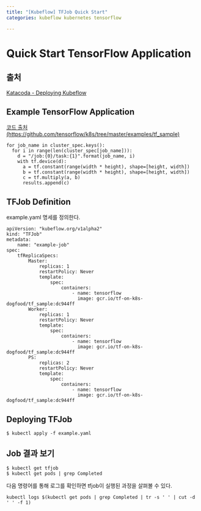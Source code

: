 ```yaml
---
title: "[Kubeflow] TFJob Quick Start"
categories: kubeflow kubernetes tensorflow

---
```


<h1 id="quick-start-tensorflow-application">Quick Start TensorFlow Application</h1>
<h2 id="출처">출처</h2>
<p><a href="https://www.katacoda.com/kubeflow/scenarios/deploying-kubeflow">Katacoda - Deploying Kubeflow</a></p>
<h2 id="example-tensorflow-application">Example TensorFlow Application</h2>
<p><a href="https://github.com/tensorflow/k8s/tree/master/examples/tf_sample">코드 출처(https://github.com/tensorflow/k8s/tree/master/examples/tf_sample)</a></p>
<pre class=" language-python"><code class="prism  language-python"><span class="token keyword">for</span> job_name <span class="token keyword">in</span> cluster_spec<span class="token punctuation">.</span>keys<span class="token punctuation">(</span><span class="token punctuation">)</span><span class="token punctuation">:</span>
  <span class="token keyword">for</span> i <span class="token keyword">in</span> <span class="token builtin">range</span><span class="token punctuation">(</span><span class="token builtin">len</span><span class="token punctuation">(</span>cluster_spec<span class="token punctuation">[</span>job_name<span class="token punctuation">]</span><span class="token punctuation">)</span><span class="token punctuation">)</span><span class="token punctuation">:</span>
    d <span class="token operator">=</span> <span class="token string">"/job:{0}/task:{1}"</span><span class="token punctuation">.</span><span class="token builtin">format</span><span class="token punctuation">(</span>job_name<span class="token punctuation">,</span> i<span class="token punctuation">)</span>
    <span class="token keyword">with</span> tf<span class="token punctuation">.</span>device<span class="token punctuation">(</span>d<span class="token punctuation">)</span><span class="token punctuation">:</span>
      a <span class="token operator">=</span> tf<span class="token punctuation">.</span>constant<span class="token punctuation">(</span><span class="token builtin">range</span><span class="token punctuation">(</span>width <span class="token operator">*</span> height<span class="token punctuation">)</span><span class="token punctuation">,</span> shape<span class="token operator">=</span><span class="token punctuation">[</span>height<span class="token punctuation">,</span> width<span class="token punctuation">]</span><span class="token punctuation">)</span>
      b <span class="token operator">=</span> tf<span class="token punctuation">.</span>constant<span class="token punctuation">(</span><span class="token builtin">range</span><span class="token punctuation">(</span>width <span class="token operator">*</span> height<span class="token punctuation">)</span><span class="token punctuation">,</span> shape<span class="token operator">=</span><span class="token punctuation">[</span>height<span class="token punctuation">,</span> width<span class="token punctuation">]</span><span class="token punctuation">)</span>
      c <span class="token operator">=</span> tf<span class="token punctuation">.</span>multiply<span class="token punctuation">(</span>a<span class="token punctuation">,</span> b<span class="token punctuation">)</span>
      results<span class="token punctuation">.</span>append<span class="token punctuation">(</span>c<span class="token punctuation">)</span>
</code></pre>
<h2 id="tfjob-definition">TFJob Definition</h2>
<p>example.yaml 명세를 정의한다.</p>
<pre class=" language-yaml"><code class="prism  language-yaml"><span class="token key atrule">apiVersion</span><span class="token punctuation">:</span> <span class="token string">"kubeflow.org/v1alpha2"</span>
<span class="token key atrule">kind</span><span class="token punctuation">:</span> <span class="token string">"TFJob"</span>
<span class="token key atrule">metadata</span><span class="token punctuation">:</span>
	<span class="token key atrule">name</span><span class="token punctuation">:</span> <span class="token string">"example-job"</span>
<span class="token key atrule">spec</span><span class="token punctuation">:</span>
	<span class="token key atrule">tfReplicaSpecs</span><span class="token punctuation">:</span>
		<span class="token key atrule">Master</span><span class="token punctuation">:</span>
			<span class="token key atrule">replicas</span><span class="token punctuation">:</span> <span class="token number">1</span>
			<span class="token key atrule">restartPolicy</span><span class="token punctuation">:</span> Never
			<span class="token key atrule">template</span><span class="token punctuation">:</span>
				<span class="token key atrule">spec</span><span class="token punctuation">:</span>
					<span class="token key atrule">containers</span><span class="token punctuation">:</span>
						<span class="token punctuation">-</span> <span class="token key atrule">name</span><span class="token punctuation">:</span> tensorflow
						  <span class="token key atrule">image</span><span class="token punctuation">:</span> gcr.io/tf<span class="token punctuation">-</span>on<span class="token punctuation">-</span>k8s<span class="token punctuation">-</span>dogfood/tf_sample<span class="token punctuation">:</span>dc944ff
		<span class="token key atrule">Worker</span><span class="token punctuation">:</span>
			<span class="token key atrule">replicas</span><span class="token punctuation">:</span> <span class="token number">1</span>
			<span class="token key atrule">restartPolicy</span><span class="token punctuation">:</span> Never
			<span class="token key atrule">template</span><span class="token punctuation">:</span>
				<span class="token key atrule">spec</span><span class="token punctuation">:</span>
					<span class="token key atrule">containers</span><span class="token punctuation">:</span>
						<span class="token punctuation">-</span> <span class="token key atrule">name</span><span class="token punctuation">:</span> tensorflow
						  <span class="token key atrule">image</span><span class="token punctuation">:</span> gcr.io/tf<span class="token punctuation">-</span>on<span class="token punctuation">-</span>k8s<span class="token punctuation">-</span>dogfood/tf_sample<span class="token punctuation">:</span>dc944ff
		<span class="token key atrule">PS</span><span class="token punctuation">:</span>
			<span class="token key atrule">replicas</span><span class="token punctuation">:</span> <span class="token number">2</span>
			<span class="token key atrule">restartPolicy</span><span class="token punctuation">:</span> Never
			<span class="token key atrule">template</span><span class="token punctuation">:</span>
				<span class="token key atrule">spec</span><span class="token punctuation">:</span>
					<span class="token key atrule">containers</span><span class="token punctuation">:</span>
						<span class="token punctuation">-</span> <span class="token key atrule">name</span><span class="token punctuation">:</span> tensorflow
						  <span class="token key atrule">image</span><span class="token punctuation">:</span> gcr.io/tf<span class="token punctuation">-</span>on<span class="token punctuation">-</span>k8s<span class="token punctuation">-</span>dogfood/tf_sample<span class="token punctuation">:</span>dc944ff
</code></pre>
<h2 id="deploying-tfjob">Deploying TFJob</h2>
<pre><code>$ kubectl apply -f example.yaml
</code></pre>
<h2 id="job-결과-보기">Job 결과 보기</h2>
<pre><code>$ kubectl get tfjob
$ kubectl get pods | grep Completed
</code></pre>
<p>다음 명령어를 통해 로그를 확인하면 tfjob이 실행된 과정을 살펴볼 수 있다.</p>
<pre><code>kubectl logs $(kubectl get pods | grep Completed | tr -s ' ' | cut -d ' ' -f 1)
</code></pre>

